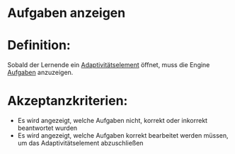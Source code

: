 # Aufgaben anzeigen

# Definition:
Sobald der Lernende ein [Adaptivitätselement](Adaptivitätselement-GE.md) öffnet, muss die Engine [Aufgaben](Adaptivitätsaufgabe-GE.md) anzuzeigen.


# Akzeptanzkriterien:
- Es wird angezeigt, welche Aufgaben nicht, korrekt oder inkorrekt beantwortet wurden
- Es wird angezeigt, welche Aufgaben korrekt bearbeitet werden müssen, um das Adaptivitätselement abzuschließen
